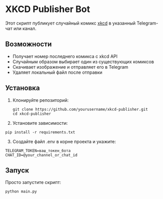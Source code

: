 # XKCD Publisher Bot

Этот скрипт публикует случайный комикс [xkcd](https://xkcd.com/) в указанный Telegram-чат или канал.

## Возможности

- Получает номер последнего комикса с xkcd API
- Случайным образом выбирает один из существующих комиксов
- Скачивает изображение и отправляет его в Telegram
- Удаляет локальный файл после отправки

## Установка

1. Клонируйте репозиторий:
   ```
   git clone https://github.com/yourusername/xkcd-publisher.git
   cd xkcd-publisher
   ```

2. Установите зависимости:

```
pip install -r requirements.txt
```
3. Создайте файл .env в корне проекта и укажите:

```
TELEGRAM_TOKEN=ваш_токен_бота
CHAT_ID=@your_channel_or_chat_id
```
## Запуск
Просто запустите скрипт:
```
python main.py
```
